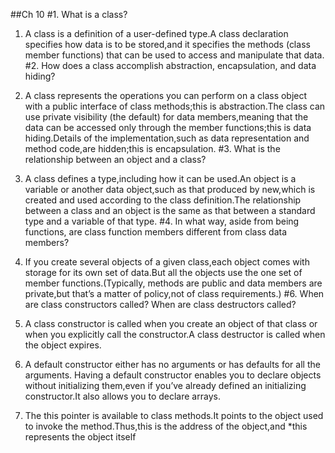 ##Ch 10 
#1. What is a class?
1. A class is a definition of a user-defined type.A class declaration specifies how data is to be stored,and it specifies the methods (class member functions) that can be used to access and manipulate that data. 
#2. How does a class accomplish abstraction, encapsulation, and data hiding?
2. A class represents the operations you can perform on a class object with a public interface of class methods;this is abstraction.The class can use private visibility (the default) for data members,meaning that the data can be accessed only through the member functions;this is data hiding.Details of the implementation,such as data representation and method code,are hidden;this is encapsulation.
#3. What is the relationship between an object and a class?
 3. A class defines a type,including how it can be used.An object is a variable or another data object,such as that produced by new,which is created and used according to the class definition.The relationship between a class and an object is the same as that between a standard type and a variable of that type.
#4. In what way, aside from being functions, are class function members different from class data members?

4. If you create several objects of a given class,each object comes with storage for its own set of data.But all the objects use the one set of member functions.(Typically, methods are public and data members are private,but that’s a matter of policy,not of class requirements.)
#6. When are class constructors called? When are class destructors called?
6. A class constructor is called when you create an object of that class or when you explicitly call the constructor.A class destructor is called when the object expires.
 
8. A default constructor either has no arguments or has defaults for all the arguments. Having a default constructor enables you to declare objects without initializing them,even if you’ve already defined an initializing constructor.It also allows you to declare arrays.
 
10. The this pointer is available to class methods.It points to the object used to invoke the method.Thus,this is the address of the object,and *this represents the object itself
